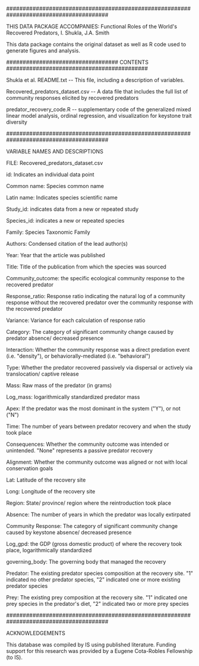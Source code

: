 #######################################################################################

THIS DATA PACKAGE ACCOMPANIES: Functional Roles of the World's Recovered Predators, I. Shukla, J.A. Smith

This data package contains the original dataset as well as R code used to generate figures and analysis.

################################## CONTENTS ###########################################

Shukla et al. README.txt -- This file, including a description of variables.

Recovered_predators_dataset.csv -- A data file that includes the full list of community responses elicited by recovered predators

predator_recovery_code.R -- supplementary code of the generalized mixed linear model analysis, ordinal regression, and visualization for keystone trait diversity

#######################################################################################

VARIABLE NAMES AND DESCRIPTIONS

FILE: Recovered_predators_dataset.csv

id: Indicates an individual data point

Common name: Species common name

Latin name: Indicates species scientific name

Study_id: indicates data from a new or repeated study

Species_id: indicates a new or repeated species
 
Family: Species Taxonomic Family

Authors: Condensed citation of the lead author(s)

Year: Year that the article was published

Title: Title of the publication from which the species was sourced

Community_outcome: the specific ecological community response to the recovered predator

Response_ratio: Response ratio indicating the natural log of a community response without the recovered predator over the community response with the recovered predator

Variance: Variance for each calculation of response ratio

Category: The category of significant community change caused by predator absence/ decreased presence

Interaction: Whether the community response was a direct predation event (i.e. "density"), or behaviorally-mediated (i.e. "behavioral")

Type: Whether the predator recovered passively via dispersal or actively via translocation/ captive release

Mass: Raw mass of the predator (in grams)

Log_mass: logarithmically standardized predator mass

Apex: If the predator was the most dominant in the system ("Y"), or not ("N")

Time: The number of years between predator recovery and when the study took place

Consequences: Whether the community outcome was intended or unintended. "None" represents a passive predator recovery

Alignment: Whether the community outcome was aligned or not with local conservation goals

Lat: Latitude of the recovery site

Long: Longitude of the recovery site

Region: State/ province/ region where the reintroduction took place

Absence: The number of years in which the predator was locally extirpated 

Community Response: The category of significant community change caused by keystone absence/ decreased presence

Log_gpd: the GDP (gross domestic product) of where the recovery took place, logarithmically standardized

governing_body: The governing body that managed the recovery

Predator: The existing predator species composition at the recovery site. "1" indicated no other predator species, "2" indicated one or more existing predator species

Prey: The existing prey composition at the recovery site. "1" indicated one prey species in the predator's diet, "2" indicated two or more prey species


#######################################################################################

ACKNOWLEDGEMENTS

This database was compiled by IS using published literature. Funding support for this research was provided by a Eugene Cota-Robles Fellowship (to IS).
